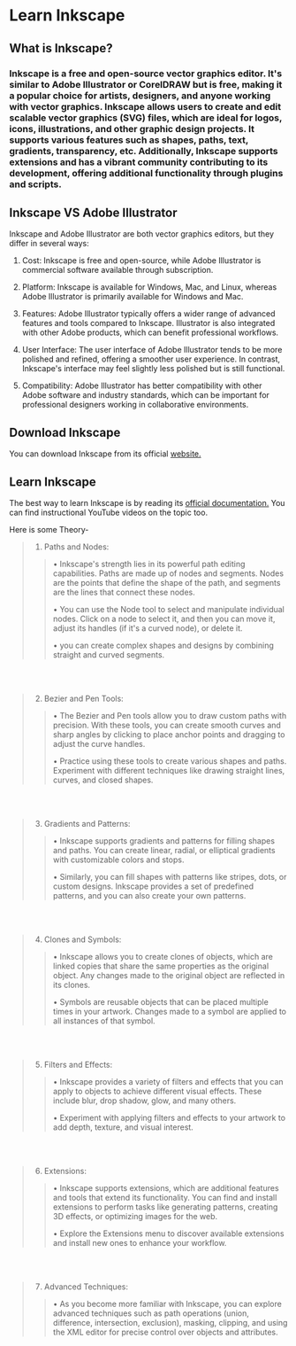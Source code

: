                                                                                                      
# Learn Inkscape                

## What is Inkscape?     

### Inkscape is a free and open-source vector graphics editor. It's similar to Adobe Illustrator or CorelDRAW but is free, making it a popular choice for artists, designers, and anyone working with vector graphics. Inkscape allows users to create and edit scalable vector graphics (SVG) files, which are ideal for logos, icons, illustrations, and other graphic design projects. It supports various features such as shapes, paths, text, gradients, transparency, etc. Additionally, Inkscape supports extensions and has a vibrant community contributing to its development, offering additional functionality through plugins and scripts.

## Inkscape VS Adobe Illustrator 

Inkscape and Adobe Illustrator are both vector graphics editors, but they differ in several ways:

1. Cost: Inkscape is free and open-source, while Adobe Illustrator is commercial software available through subscription.

2. Platform: Inkscape is available for Windows, Mac, and Linux, whereas Adobe Illustrator is primarily available for Windows and Mac.

3. Features: Adobe Illustrator typically offers a wider range of advanced features and tools compared to Inkscape. Illustrator is also integrated with other Adobe products, which can benefit professional workflows.

4. User Interface: The user interface of Adobe Illustrator tends to be more polished and refined, offering a smoother user experience. In contrast, Inkscape's interface may feel slightly less polished but is still functional.

5. Compatibility: Adobe Illustrator has better compatibility with other Adobe software and industry standards, which can be important for professional designers working in collaborative environments.

## Download Inkscape    

You can download Inkscape from its official [website.](https://inkscape.org/)

## Learn Inkscape

The best way to learn Inkscape is by reading its [official documentation.](https://inkscape.org/learn/) 
You can find instructional YouTube videos on the topic too.

Here is some Theory-

>1. Paths and Nodes:        
>>
>> &bull; Inkscape's strength lies in its powerful path editing capabilities. Paths are made up of nodes and segments. Nodes are the points that define the shape of the path, and segments are the lines that connect these nodes.
>>
>> &bull; You can use the Node tool to select and manipulate individual nodes. Click on a node to select it, and then you can move it, adjust its handles (if it's a curved node), or delete it.
>>
>> &bull; you can create complex shapes and designs by combining straight and curved segments.

<br>
<br>

>2. Bezier and Pen Tools:  
>>
>> &bull; The Bezier and Pen tools allow you to draw custom paths with precision. With these tools, you can create smooth curves and sharp angles by clicking to place anchor points and dragging to adjust the curve handles.
>>
>> 
>>&bull; Practice using these tools to create various shapes and paths. Experiment with different techniques like drawing straight lines, curves, and closed shapes.

<br>
<br>

>3. Gradients and Patterns:    
>>
>> &bull; Inkscape supports gradients and patterns for filling shapes and paths. You can create linear, radial, or elliptical gradients with customizable colors and stops.
>>
>> 
>>&bull; Similarly, you can fill shapes with patterns like stripes, dots, or custom designs. Inkscape provides a set of predefined patterns, and you can also create your own patterns.

<br>
<br>

>4. Clones and Symbols:              
>>
>> &bull; Inkscape allows you to create clones of objects, which are linked copies that share the same properties as the original object. Any changes made to the original object are reflected in its clones.
>>
>> 
>>&bull; Symbols are reusable objects that can be placed multiple times in your artwork. Changes made to a symbol are applied to all instances of that symbol.

<br>
<br>

>5. Filters and Effects:  
>>
>> &bull; Inkscape provides a variety of filters and effects that you can apply to objects to achieve different visual effects. These include blur, drop shadow, glow, and many others.
>>
>> 
>>&bull; Experiment with applying filters and effects to your artwork to add depth, texture, and visual interest.


<br>
<br>

>6. Extensions:  
>>
>> &bull; Inkscape supports extensions, which are additional features and tools that extend its functionality. You can find and install extensions to perform tasks like generating patterns, creating 3D effects, or optimizing images for the web.
>>
>> 
>>&bull; Explore the Extensions menu to discover available extensions and install new ones to enhance your workflow.


<br>
<br>

>7. Advanced Techniques:  
>>
>> &bull; As you become more familiar with Inkscape, you can explore advanced techniques such as path operations (union, difference, intersection, exclusion), masking, 
        clipping, and using the XML editor for precise control over objects and attributes.
>>








